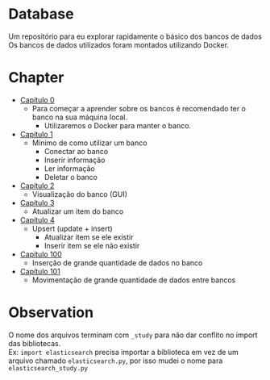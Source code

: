 # Database
Um repositório para eu explorar rapidamente o básico dos bancos de dados
Os bancos de dados utilizados foram montados utilizando Docker.  

# Chapter

* [Capítulo 0](chapter00/)
  * Para começar a aprender sobre os bancos é recomendado ter o banco na sua máquina local.
    * Utilizaremos o Docker para manter o banco.  
* [Capítulo 1](chapter01/)
  * Mínimo de como utilizar um banco
    * Conectar ao banco
    * Inserir informação
    * Ler informação
    * Deletar o banco
* [Capítulo 2](chapter02/)
  * Visualização do banco (GUI)
* [Capítulo 3](chapter03/)
  * Atualizar um item do banco
* [Capítulo 4](chapter04/)
  * Upsert (update + insert)
    * Atualizar item se ele existir
    * Inserir item se ele não existir
* [Capítulo 100](chapter100/)
  * Inserção de grande quantidade de dados no banco
* [Capítulo 101](chapter101/)
  * Movimentação de grande quantidade de dados entre bancos
  
# Observation
O nome dos arquivos terminam com `_study` para não dar conflito no import das bibliotecas.  
Ex: `import elasticsearch` precisa importar a biblioteca em vez de um arquivo chamado `elasticsearch.py`, por isso mudei o nome para `elasticsearch_study.py`  